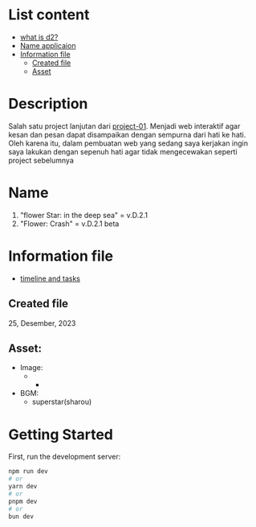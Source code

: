 # List content
* [what is d2?](#Description)
* [Name applicaion](#Name)
* [Information file](#Information-file)
    * [Created file](#Created-file)
    * [Asset](#Asset)
    
    

# Description

Salah satu project lanjutan dari [project-01](https://github.com/AzrianTidakTengil/project-01). Menjadi web interaktif agar kesan dan pesan dapat disampaikan dengan sempurna dari hati ke hati. Oleh karena itu, dalam pembuatan web yang sedang saya kerjakan ingin saya lakukan dengan sepenuh hati agar tidak mengecewakan seperti project sebelumnya

# Name

1. "flower Star: in the deep sea" =  v.D.2.1
2. "Flower: Crash" = v.D.2.1 beta

# Information file
* [timeline and tasks](https://docs.google.com/spreadsheets/d/1yEn6Sw-r4oO1P7EroUIkJSZUvbcQAohrRHUNxiSBY9A/edit?usp=sharing)

## Created file 
25, Desember, 2023

## Asset:
* Image:
    * -
* BGM:
    * superstar(sharou)


# Getting Started

First, run the development server:

```bash
npm run dev
# or
yarn dev
# or
pnpm dev
# or
bun dev
```